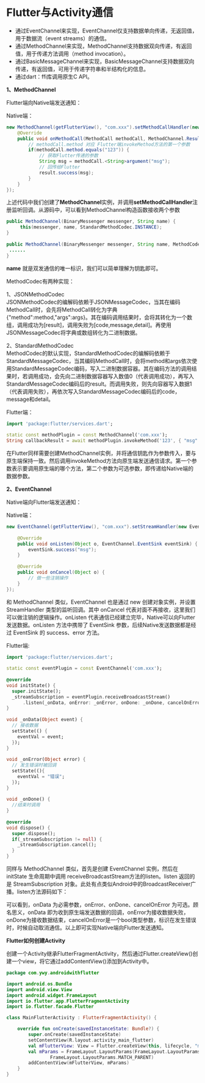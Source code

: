 # Flutter与Activity通信

- 通过EventChannel来实现，EventChannel仅支持数据单向传递，无返回值，用于数据流（event streams）的通信。  
- 通过MethodChannel来实现，MethodChannel支持数据双向传递，有返回值，用于传递方法调用（method invocation）。  
- 通过BasicMessageChannel来实现，BasicMessageChannel支持数据双向传递，有返回值，可用于传递字符串和半结构化的信息。  
- 通过dart：ffi库调用原生C API。

**1、MethodChannel**

Flutter端向Native端发送通知：

Native端：  
```java
new MethodChannel(getFlutterView(), "com.xxx").setMethodCallHandler(new MethodChannel.MethodCallHandler() {
    @Override
    public void onMethodCall(MethodCall methodCall, MethodChannel.Result result) {
        // methodCall.method 对应 Flutter端invokeMethod方法的第一个参数
        if(methodCall.method.equals("123")) {
            // 获取Flutter传递的参数
            String msg = methodCall.<String>argument("msg");
            // 回传给Flutter
            result.success(msg);
        }
    }
});
```

上述代码中我们创建了**MethodChannel**实例，并调用**setMethodCallHandler**注册监听回调。从源码中，可以看到MethodChannel构造函数接收两个参数
```java
public MethodChannel(BinaryMessenger messenger, String name) {
     this(messenger, name, StandardMethodCodec.INSTANCE);
}
 
public MethodChannel(BinaryMessenger messenger, String name, MethodCodec codec) {
 ......
}
```
**name** 就是双发通信的唯一标识，我们可以简单理解为钥匙即可。

MethodCodec有两种实现：

1、JSONMethodCodec  
JSONMethodCodec的编解码依赖于JSONMessageCodec，当其在编码MethodCall时，会先将MethodCall转化为字典{"method":method,"args":args}。其在编码调用结果时，会将其转化为一个数组，调用成功为[result]，调用失败为[code,message,detail]。再使用JSONMessageCodec将字典或数组转化为二进制数据。

2、StandardMethodCodec  
MethodCodec的默认实现，StandardMethodCodec的编解码依赖于StandardMessageCodec，当其编码MethodCall时，会将method和args依次使用StandardMessageCodec编码，写入二进制数据容器。其在编码方法的调用结果时，若调用成功，会先向二进制数据容器写入数值0（代表调用成功），再写入StandardMessageCodec编码后的result。而调用失败，则先向容器写入数据1（代表调用失败），再依次写入StandardMessageCodec编码后的code，message和detail。

Flutter端：  
```dart
import 'package:flutter/services.dart';
 
static const methodPlugin = const MethodChannel('com.xxx');
String callbackResult = await methodPlugin.invokeMethod('123', { "msg": "456" });
```
在Flutter同样需要创建MethodChannel实例，并将通信钥匙作为参数传入，要与原生端保持一致。然后调用invokeMethod方法向原生端发送通信请求。第一个参数表示要调用原生端的哪个方法，第二个参数为可选参数，即传递给Native端的数据参数。

**2、EventChannel**

Native端向Flutter端发送通知：

Native端：
```java
new EventChannel(getFlutterView(), "com.xxx").setStreamHandler(new EventChannel.StreamHandler() {
 
    @Override
    public void onListen(Object o, EventChannel.EventSink eventSink) {
        eventSink.success("msg");
    }
 
    @Override
    public void onCancel(Object o) {
        // 做一些注销操作
    }
});
```
和 MethodChannel 类似，EventChannel 也是通过 new 创建对象实例，并设置 StreamHandler 类型的监听回调。其中 onCancel 代表对面不再接收，这里我们可以做注销的逻辑操作。onListen 代表通信已经建立完毕，Native可以向Flutter发送数据。onListen 方法中携带了 EventSink 参数，后续Native发送数据都是经过 EventSink 的 success、error 方法。

Flutter端:
```dart
import 'package:flutter/services.dart';
 
static const eventPlugin = const EventChannel('com.xxx');
 
@override
void initState() {
  super.initState();
  _streamSubscription = eventPlugin.receiveBroadcastStream()
      .listen(_onData, onError: _onError, onDone: _onDone, cancelOnError: true);
}
 
void _onData(Object event) {
  // 接收数据
  setState(() {
    eventVal = event;
  });
}
 
void _onError(Object error) {
  // 发生错误时被回调
  setState((){
    eventVal = "错误";
  });
}
 
void _onDone() {
  //结束时调用
}
 
@override
void dispose() {
  super.dispose();
  if(_streamSubscription != null) {
    _streamSubscription.cancel();
  }
}
```
同样与 MethodChannel 类似，首先是创建 EventChannel 实例，然后在 initState 生命周期中调用 receiveBroadcastStream方法的listen。listen 返回的是 StreamSubscription 对象。此处有点类似Android中的BroadcastReceiver广播。listen方法源码如下：

可以看到，onData 为必需参数，onError、onDone、cancelOnError 为可选。顾名思义，onData 即为收到原生端发送数据的回调，onError为接收数据失败，onDone为接收数据结束，cancelOnError是一个bool类型参数，标识在发生错误时，时候自动取消通信。以上即可实现Native端向Flutter发送通知。

**Flutter如何创建Activity**

创建一个Activity继承FlutterFragmentActivity，然后通过Flutter.createView()创建一个view，将它通过addContentView()添加到Activity中。

```kotlin
package com.ywy.androidwithflutter

import android.os.Bundle
import android.view.View
import android.widget.FrameLayout
import io.flutter.app.FlutterFragmentActivity
import io.flutter.facade.Flutter

class MainFlutterActivity : FlutterFragmentActivity() {

    override fun onCreate(savedInstanceState: Bundle?) {
        super.onCreate(savedInstanceState)
        setContentView(R.layout.activity_main_flutter)
        val mFlutterView: View = Flutter.createView(this, lifecycle, "main_flutter")
        val mParams = FrameLayout.LayoutParams(FrameLayout.LayoutParams.MATCH_PARENT,
                FrameLayout.LayoutParams.MATCH_PARENT)
        addContentView(mFlutterView, mParams)
    }
}
```